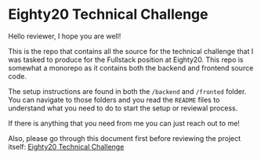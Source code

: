 # Eighty20 Technical Challenge

Hello reviewer, I hope you are well!

This is the repo that contains all the source for the technical challenge that I was tasked to produce for the Fullstack position at Eighty20. This repo is somewhat a monorepo as it contains both the backend and frontend source code.

The setup instructions are found in both the `/backend` and `/fronted` folder. You can navigate to those folders and you read the `README` files to understand what you need to do to start the setup or reviewal process.

If there is anything that you need from me you can just reach out to me!

Also, please go through this document first before reviewing the project itself: [Eighty20 Technical Challenge](https://docs.google.com/document/d/1vSQyXSkByph2dHdPPf-uPG0PS-_3UgFaUai4y9_R3xo/edit?usp=sharing)